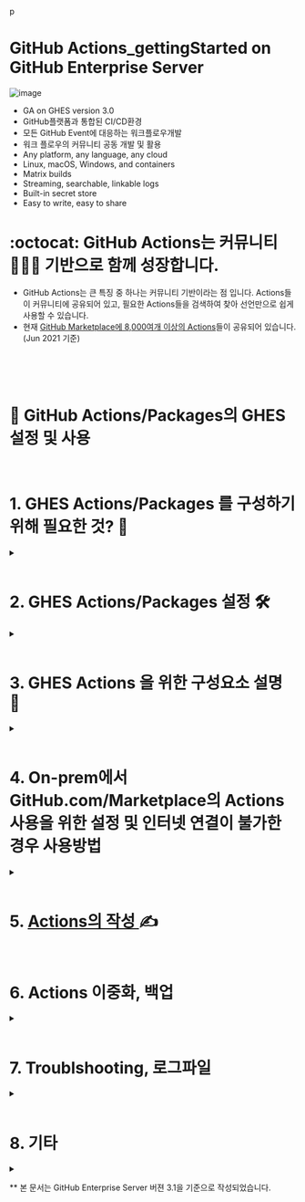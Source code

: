 p
# GitHub Actions_gettingStarted on GitHub Enterprise Server
![image](https://user-images.githubusercontent.com/40287191/121128830-fa826100-c866-11eb-80be-55502d6a757f.png)
- GA on GHES version 3.0
- GitHub플랫폼과 통합된 CI/CD환경
- 모든 GitHub Event에 대응하는 워크플로우개발
- 워크 플로우의 커뮤니티 공동 개발 및 활용
- Any platform, any language, any cloud
- Linux, macOS, Windows, and containers
- Matrix builds
- Streaming, searchable, linkable logs
- Built-in secret store
- Easy to write, easy to share

# :octocat: GitHub Actions는 커뮤니티 🧑‍🤝‍🧑 기반으로 함께 성장합니다. 
- GitHub Actions는 큰 특징 중 하나는 커뮤니티 기반이라는 점 입니다. Actions들이 커뮤니티에 공유되어 있고, 필요한 Actions들을 검색하여 찾아 선언만으로 쉽게 사용할 수 있습니다. 
- 현재 [GitHub Marketplace에 8,000여개 이상의 Actions](https://github.com/marketplace?type=actions)들이 공유되어 있습니다. (Jun 2021 기준)

<br/>
<br/>
<br/>

# 🎯 GitHub Actions/Packages의 GHES 설정 및 사용 

<br/>

# 1. GHES Actions/Packages 를 구성하기 위해 필요한 것? 🤔
<details><summary> </summary>
<p>
 
  ![image](https://user-images.githubusercontent.com/40287191/121131031-2f43e780-c86a-11eb-8bb0-e81b496cc3d1.png)
 
  ### 1. GitHub Enterprise Server with version 3.0 or higher
   - 3.0 with Actions : Actions의 사용을 위해 하드웨어 리소스 증가 필요 [Link](https://docs.github.com/en/enterprise-server@3.1/admin/installation/setting-up-a-github-enterprise-server-instance/installing-github-enterprise-server-on-azure#hardware-considerations)
   - CPU/메모리 별 최대 throughput을 나타내는 Job 갯수 : [GitHub 내부 테스트 설명 Link](https://docs.github.com/en/enterprise-server@3.1/admin/github-actions/enabling-github-actions-for-github-enterprise-server/getting-started-with-github-actions-for-github-enterprise-server)
  
  ### 2. [ Self-hosted Runner](https://docs.github.com/en/enterprise-server@3.1/actions/hosting-your-own-runners)
   - 실제 Job을 수행할 환경 (Linux/Window/Mac)
   - GitHub-hosted runner는 현재 GitHub Enterprise Cloud에서만 가능 (GitHub Enterprise Server는 향후지원예정)
  
  ### 3. S3 compatible blob storage
   - Actions 로그 및 Packages 저장용
   - [Azure blob storage](https://docs.github.com/en/enterprise-server@3.1/admin/github-actions/enabling-github-actions-for-github-enterprise-server/enabling-github-actions-with-azure-blob-storage), [AWS](https://docs.github.com/en/enterprise-server@3.1/admin/github-actions/enabling-github-actions-for-github-enterprise-server/enabling-github-actions-with-amazon-s3-storage)
   - 순수 온프렘을 위해서는 [MinIO NAS Gateway](https://docs.github.com/en/enterprise-server@3.1/admin/github-actions/enabling-github-actions-for-github-enterprise-server/enabling-github-actions-with-minio-gateway-for-nas-storage)



</p>
</details>

<br/>

# 2. GHES Actions/Packages 설정 🛠️

<details><summary> </summary>
<p>
  
  ### 1. Instance에서 Actions/Packages 활성화 및 S3 blob storage 설정
 
  <details><summary> </summary>
  <p>
   
  ![image](https://user-images.githubusercontent.com/40287191/121275294-4edd1d80-c907-11eb-9946-16f815db6537.png)

   - **Force path style** 선택
  ![image](https://user-images.githubusercontent.com/40287191/121549627-fc0b7f00-ca48-11eb-80d5-fa7813baeed8.png)

   </p>
   </details>
 
  ### 2. GitHub Enterprise 레벨에서의 조직별 활성화/비활성화 설정 및 사용할 Actions 허용정책 설정
 
   <details><summary> </summary>
   <p>
    
   - Enterprise 설정 > Policies > Actions [메뉴](https://docs.github.com/en/enterprise-server@3.1/admin/github-actions/enabling-github-actions-for-github-enterprise-server/enforcing-github-actions-policies-for-your-enterprise) 
   
   - 'Enable for all organizations' 또는 허용할 조직 👫 선택
   <img src="https://user-images.githubusercontent.com/40287191/121139336-9ade8280-c873-11eb-8567-bcc028a8dfef.png" width="600" height="550">

  <br/>  
  <br/>
  <br/>  
    
  - 허용할 Actions 타입 선택
    
     - Allow all actions : 모든 Actions 허용
     - Allow local actions only : Enterprise 내부의 저장소에 정의된 Actions들만 허용
     - Allow select actions : 선택된 Actions들만 허용
   
   <img src="https://user-images.githubusercontent.com/40287191/121136603-cdd34700-c870-11eb-8257-9fc9f530b5d1.png" width="800" height="500">

  <br/>  
  <br/>
  <br/>  
    
   - Private folk로 부터의 Pull Requests에 의한 Workflow 실행 허용
  
   <img src="https://user-images.githubusercontent.com/40287191/121136657-db88cc80-c870-11eb-8b21-ee6ca6d4eed7.png" width="600" height="200">

   </p>
   </details>
 
  ### 3. Org 레벨에서의 Actions 허용 정책 설정
 
  <details><summary> </summary>
   <p>
    
   - Org 설정 > Actions [메뉴](https://docs.github.com/en/enterprise-server@3.1/organizations/managing-organization-settings/disabling-or-limiting-github-actions-for-your-organization)
   - Enterprise 레벨의 Actions 관련 정책 설정과 동일 : 허용할 Actions 설정 및 Private folk로 부터의 PR에 의한 워크플로우 실행
    
   </p>
   </details>
 
  ### 4. Repo 레벨에서의 Actions 허용 정책 설정
  
   <details><summary> </summary>
   <p>

   - Repo 설정 > Actions [메뉴](https://docs.github.com/en/enterprise-server@3.1/github/administering-a-repository/managing-repository-settings/disabling-or-limiting-github-actions-for-a-repository)
   - Enterprise 및 Org 레벨의 Actions 관련 정책 설정과 동일한 설정 : 허용할 Actions 설정 및 Private folk로 부터의 PR에 의한 워크플로우 실행

   </p>
   </details>
   
   
   
</p>
</details>

<br/>


# 3. GHES Actions 을 위한 구성요소 설명 🤖

<details><summary> </summary>
<p>
 
### 1. [Actions Runner 설명](runner/runner_explain.md) 🏃
### 2. [Minio Gateway for NAS Storage](https://docs.github.com/en/enterprise-server@3.1/admin/github-actions/enabling-github-actions-for-github-enterprise-server/enabling-github-actions-with-minio-gateway-for-nas-storage) 🧺
 
   - Minio NAS Gateway는 [Docker를 이용해 쉽게 구성](https://docs.min.io/docs/minio-gateway-for-nas.html)이 가능합니다. 
   
   - 버킷 생성 후 GitHub Enterprise Server와 연동
 
   - GitHub Enterprise Server가 HTTP Proxy Server와 연동되어 있다면, `localhost` 와 `127.0.0.1`을 `HTTP Proxy Exclusion list`에 추가
 
     ![image](https://user-images.githubusercontent.com/40287191/121275451-b5623b80-c907-11eb-9e55-16fa98a478e2.png)

 
</p>
</details>
   
<br/>


# 4. On-prem에서 GitHub.com/Marketplace의 Actions 사용을 위한 설정 및 인터넷 연결이 불가한 경우 사용방법

<details><summary> </summary>
<p>
 
### 1. GHES에는 기본 Actions들이 빌트인 📥 으로 포함되어 있습니다. 
 
  - [빌트인 Actions Org설명](runner/builtin_actions_org.md) 
 
 
### 2. [GitHub.com/Marketplace의 Action 사용을 위해 Connect 설정 허용](https://docs.github.com/en/enterprise-server@3.1/admin/github-actions/managing-access-to-actions-from-githubcom/enabling-automatic-access-to-githubcom-actions-using-github-connect)
 
 - GHES에서는 GitHub.com 또는 GitHub Marketplace의 Actions를 직접적으로 사용할 수 없으나, `GitHub Connect`를 이용해 [옵션을 허용](https://docs.github.com/en/enterprise-server@3.1/admin/github-actions/managing-access-to-actions-from-githubcom/enabling-automatic-access-to-githubcom-actions-using-github-connect#enabling-automatic-access-to-all-githubcom-actions)해 주면 사용이 가능합니다. 
 
 - Site-admin에 의한 설정 : Site admin메뉴 > Enterprise overview > Settings > GitHub Connect 
  
   <img src="https://user-images.githubusercontent.com/40287191/121316856-b1a0da00-c944-11eb-91d8-203ac1641481.png" width="500" height="180">

 
### 3. [Connect 설정 및 Self-hosted 러너의 인터넷 연결이 불가한 경우, Action-sync tool 사용](https://docs.github.com/en/enterprise-server@3.1/admin/github-actions/managing-access-to-actions-from-githubcom/manually-syncing-actions-from-githubcom)
 
  - [Action-sync-tool 설명](runner/action-sync-tool.md)
 
### 4. [Tool Cache(`actions/setup-LANGUAGE`)의 수동 패키지 다운로드](https://docs.github.com/en/enterprise-server@3.1/admin/github-actions/managing-access-to-actions-from-githubcom/setting-up-the-tool-cache-on-self-hosted-runners-without-internet-access)
 
  - Self-hosted runner는 `setup-node`와 같은 `actions/setup-LANGUAGE`의 환경 설정을 위해 인터넷 접속이 필요합니다. 그러나 인터넷을 연결할 수 없는 Self-hosted Runner는 인터넷으로 부터 환경 설정에 필요한 바이너리들을 다운로드 받을 수 없으므로, 이를 수동으로 진행해야 합니다. 
 
  - GitHub.com에서 워크플로우를 실행하여 tool cache를 가져온 뒤, 이것을 artifact로 업로드 합니다. 이것을 다운로드하여 Self-hosted Runner에 밀어 넣어 사용합니다. 
  - [예시](https://docs.github.com/en/enterprise-server@3.1/admin/github-actions/managing-access-to-actions-from-githubcom/setting-up-the-tool-cache-on-self-hosted-runners-without-internet-access#populating-the-tool-cache-for-a-self-hosted-runner)
 
### 5. [CodeQL Action-sync tool 사용](https://docs.github.com/en/enterprise-server@3.1/admin/advanced-security/configuring-code-scanning-for-your-appliance#configuring-codeql-analysis-on-a-server-without-internet-access) (참고)
 
  - GitHub Enterprise의 Code Scanning은 정적분석을 수행하는 GitHub Enterprise의 Advanced Security 기능입니다. 
  - GitHub Actions를 바탕으로 개발의 워크 플로우에 자동화된 절차로 수행되며, 이를 통해 소프트웨어 개발 주기의 가장 빠른 단계에서 보안을 수행하는 shift left의 실질적인 워크 플로우가 이루어집니다. 
  - Code Scanning은 CodeQL이라고 하는 보안 분석의 핵심 쿼리엔진이 Action으로 수행되며, 이것 역시 GHES설치 시 기본적으로 내부에 빌트인으로 포함되어 있습니다. 
  - 인터넷에 연결되어 있지 않다면, 동기화를 수동으로 수행하는 별도의 sync tool(https://github.com/github/codeql-action-sync-tool) 을 사용해 동기화 할 수 있습니다. 

</p>
</details>

<br/>


# 5. [Actions의 작성 ](howto_Actions/README.md)✍️ 


<br/>

# 6. Actions 이중화, 백업

<details><summary> </summary>
<p>

### [1. GitHub Actions 이중화](https://docs.github.com/en/enterprise-server@3.1/admin/github-actions/advanced-configuration-and-troubleshooting/high-availability-for-github-actions)   
   
   - GitHub Enterprise Server 자체의 백업과 이중화 구성은, Action이 사용하는 외부 S3 blob 스토리지(Azure, Amazon, MinIO)의 백업과 이중화와는 **제공하지 않습니다**. 
 
   - 외부 S3 blob 스토리지에서 제공하는 이중화 및 백업에 의존하며, 이러한 스토리지 서비스의 데이터 이중화와 replication에 대한 구성이 강력히 권고됩니다. 
 
   - GitHub Enterprise Server 운영 중, 이중화 replica를 primary로 승격하는 경우, GitHub Actions을 위해 별도의 구성이나 작업이 필요하지 않습니다. 
 
   
### [2. Backup and restoring](https://docs.github.com/en/enterprise-server@3.1/admin/github-actions/advanced-configuration-and-troubleshooting/backing-up-and-restoring-github-enterprise-server-with-github-actions-enabled)
 
   - GitHub Enterprise Server 자체의 백업과 이중화 구성은, 외부 S3 blob 스토리지의 백업 및 이중화는 제공하지 않습니다. 
 
   - GitHub Action를 사용하던 instance의 백업데이터를, 신규 인스턴스에 restore할 때의 절차는 아래와 같습니다. 
 
     1) 원래의 인스턴스가 오프라인임을 확인
     2) 새로운 GHES 인스턴스의 네트웍 구성 설정. (네트웍 구성은 백업 스냅샷에 포함되지 않고, `ghe-restore` 명령으로도 덮어씌어 지지 않음)
     3) 새로운 GHES 인스턴스에 이전 원래 인스턴스가 사용하던 동일한 외부 스토리지 등록
     4) 새로운 GHES 인스턴스에 GitHub Actions 활성화
     5) `ghe-restore` 명령으로 백업 데이터 복구
     6) Self-hosted 러너 재등록
 
 
 </p>
 </details>


<br/>


# 7. Troublshooting, 로그파일

<details><summary> </summary>
 <p>

### [1. GitHub Actions Troubleshooting](https://docs.github.com/en/enterprise-server@3.1/admin/github-actions/advanced-configuration-and-troubleshooting/troubleshooting-github-actions-for-your-enterprise) 
  
   - GHES에 Self-signed certificate 사용시 Self-hosted 러너 등록 : GHES는 공인된 기관에서 서명된 공인 인증서의 사용이 강력히 권장되지만, self-signed 인증서를 사용할 때 방법이 설명되어 있습니다. 
  
   - GitHub Actions를 위한 HTTP proxy 설정 
     - GHES 인스턴스에 HTTP Proxy server가 구성되어 있다면, **HTTP Exclusion list**에 `localhost`와 `127.0.0.1`을 설정해야 합니다. 
     - 이 설정이 되어 있지 않으면 `Resource unexpectedly moved to https://<IP_ADDRESS>`와 유사한 에러가 발생됩니다. 
  
   - hostname 변경 후 러너가 연결되지 않음
     - GHES의 호스트네임을 변경하였다면, self-hosted러너들은 이전의 호스트네임으로 연결되지 않을 것입니다. 
     - 이 경우, self-hosted 러너의 구성을 업데이트 해야 하며, 
       - self-hosted 러너의 디렉토리에서 `.runner` 와 `.credentials` 파일에서 모든 예전 호스트네임을 새로운 호스트네임으로 변경하고, self-hosted 러너 어플리케이션을 재시작
       - 또는, GHES로 부터 Self-hosted 러너를 삭제하고 다시 추가
  
   - 메모리, CPU 용량 제약으로 GitHub Actions와 Job이 멈췄을 때
     
     - 과도한 Actions의 실행으로 메모리와 CPU 용량의 한도가 되었을 경우, (러너들이 idle한 것들이 있다해도) job들이 시작되지 않고 UI상에서 아무 변화가 없는 경우가 생길 수 있습니다. 
     
     - 1. [관리 콘솔에서 CPU와 메모리 사용량 확인](https://docs.github.com/en/enterprise-server@3.1/admin/enterprise-management/accessing-the-monitor-dashboard) 
        
       - Overall system health의 CPU와 메모리 사용량에 따라 [CPU, 메모리 용량 증설](https://docs.github.com/en/enterprise-server@3.1/admin/enterprise-management/increasing-cpu-or-memory-resources) 고려 
     
       <br>
     
     - 2. 만약, CPU, 메모리 사용량에 문제가 없다면, Nomad Job 섹션에서 "CPU Percent Value"와 "Memory Usage" 그래프 확인
        - Actions와 관련된 아래 서비스들 확인
          ```
          mps_frontend
          mps_backend
          token_frontend
          token_backend
          actions_frontend
          actions_backend
          ```
        - 이러한 서비스들 중, CPU 100%에 근접하거나 메모리가 최대치(2GB by default)에 근접하는 것이 있다면, 리소스 할당을 증가할 필요가 있습니다. 
  
       <br>
  
     - 3. 최대치에 근접한 서비스들에 대한 리소스 할당량 증가
        - SSH 관리 콘솔로 GHES 인스턴스에 접속
        - 아래 명령어로 추가 할당 가능한 리소스 확인
           ```
           nomad node status -self
           ```
        - 위 명령어로 나온 결과에서 "Allocated Resources" 섹션 부분 확인
           ```
           Allocated Resources
           CPU              Memory          Disk
           7740/49600 MHZ   23 GiB/32 GiB   4.4 GiB/7.9 GiB
           ```
        - `/etc/consul-templates/etc/nomad-jobs/actions` 디렉토리로 이동
            - 이 디렉토리에는 Actions의 서비스에 관련된 아래 세가지 파일이 있습니다. 
              ```
              mps.hcl.ctmpl
              token.hcl.ctmpl
              actions.hcl.ctmpl
              ```
        - 이 중, 위에서 확인된, 증가가 필요한 파일을 열어 `resource` 그룹 부분을 확인하고, CPU, 메모리 부분을 증가시킵니다.  
           ```
             resources {
             cpu = 512
             memory = 2048
             network {
               port "http" { }
               }
             }
           ```
        - 파일을 저장하고 빠져 나옵니다. 
        - `ghe-config-apply` 명령을 실행하여 변경된 내용을 적용합니다. 
           - 이 명령 실행 중 `failed to run nomad job '/etc/nomad-jobs/<name>.hcl'`와 같은 에러가 발생한다면, CPU나 메모리가 가용한 범위보다 초과되어 할당된 것입니다. 
  
        - `ghe-actions-check`을 실행하여 Actions의 상태를 확인합니다. 
  
### [2. Self-hosted 러너 Troublshooting, 로그파일](https://docs.github.com/en/enterprise-server@3.1/actions/hosting-your-own-runners/monitoring-and-troubleshooting-self-hosted-runners)
  
   - [Self-hoste runner 상태 확인](https://docs.github.com/en/enterprise-server@3.1/actions/hosting-your-own-runners/monitoring-and-troubleshooting-self-hosted-runners#checking-the-status-of-a-self-hosted-runner) : idle, Action, Offline
  
   <img src="https://user-images.githubusercontent.com/40287191/125399198-37ec8800-e3eb-11eb-84cc-e9500a6278ba.png" width="700" height="150">

   
   - Self-hosted 러너 로그 파일 : 로그파일은 러너 디렉토리 내부에 별도의 `_diag` 디렉토리에 생성되며, 러너 어플리케이션이 시작될 때 마다 새로운 로그가 생성됩니다. 
     - __Runner_파일 : Self-hosted 러너의 어플리케이션과 동작에 대한 로그파일 
     - __Worker_파일 : 각 job의 실행에 대한 로그 파일 
   
   - 리눅스 기반의 self-hosted 러너에서 service로 application을 실행할 때는 `journalctl`을 사용해 실시간 활동을 모니터링할 수 있습니다. 
  
   - self-hosted 러너에서의 컨테이너
     - 도커 설치 확인 : `sudo systemctl is-active docker.service`
     - 만약 job이 아래와 같은 에러메세지로 실패 한다면, 도커 permission 확인 
     
     ```
      dial unix /var/run/docker.sock: connect: permission denied
     ```
      - self-hosted 러너의 서비스 account가 도커 서비스를 사용할 수 있는 권한 확인
    
     ```
     $ sudo systemctl show -p User actions.runner.octo-org-octo-repo.runner01.service
     User=runner-user
     ```
  
   - [Self-hosted 러너 삭제](https://docs.github.com/en/enterprise-server@3.1/actions/hosting-your-own-runners/removing-self-hosted-runners)
  
 </p>
 </details>


<br/>


# 8. 기타

 <details><summary> </summary>
 <p>

   ### 1. Artifacts와 로그 저장 정책
    
   - artifact와 로그의 저장 기간은 [저장소별](https://docs.github.com/en/enterprise-server@3.1/github/administering-a-repository/configuring-the-retention-period-for-github-actions-artifacts-and-logs-in-your-repository), [조직별](https://docs.github.com/en/enterprise-server@3.1/organizations/managing-organization-settings/configuring-the-retention-period-for-github-actions-artifacts-and-logs-in-your-organization), 그리고 [enterprise에](https://docs.github.com/en/enterprise-server@3.1/github/setting-up-and-managing-your-enterprise/configuring-the-retention-period-for-github-actions-artifacts-and-logs-in-your-enterprise-account) 대해 설정할 수 있습니다. 
    
   - default로 90일간 저장됩니다. 
  
   - Public저장소에 대해서 저장 기간은 1~90일 범위에서 설정할 수 있습니다. 
  
   - Private, Internal, GitHub Enterprise 저장소들은 1~400일 범위에서 설정할 수 있습니다.
  
   - 저장기간 변경시, 새로운 artifact와 로그들에 대해서만 적용되며, 이전에 생성된 artifact와 로그들에는 소급적용되지 않습니다. 
  
   ### 2. Scheduled workflow들의 불필요한 실행 방지
  
   - 불필요한 workflow의 실행을 방지하기 위해, scheduled workflow들은 자동으로 disable될 수 있습니다. 
  
   - Public 저장소가 fork되었을 때, scheduled workflow들은 자동으로 disable되어 있습니다. 
  
   - Public 저장소들에 대해서, 60일간 아무런 repository activity가 없을 때, scheduled workflow들은 자동으로 disable 됩니다. 
   
 </p>
 </details>

** 본 문서는 GitHub Enterprise Server 버젼 3.1을 기준으로 작성되었습니다. 
